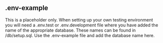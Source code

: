 
## .env-example
This is a placeholder only. When setting up your own testing environment you will need a .env.test or .env.development file where you have added the name of the appropriate database. These names can be found in /db/setup.sql. Use the .env-example file and add the database name here.